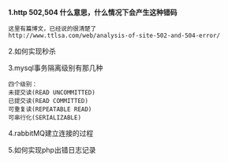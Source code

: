 **1.http 502,504 什么意思，什么情况下会产生这种错码**

	这里有篇博文，已经说的很清楚了
	http://www.ttlsa.com/web/analysis-of-site-502-and-504-error/

2.如何实现秒杀

3.mysql事务隔离级别有那几种

	四个级别：
	未提交读(READ UNCOMMITTED)
	已提交读(READ COMMITTED)
	可重复读(REPEATABLE READ)
	可串行化(SERIALIZABLE)

4.rabbitMQ建立连接的过程

5.如何实现php出错日志记录

